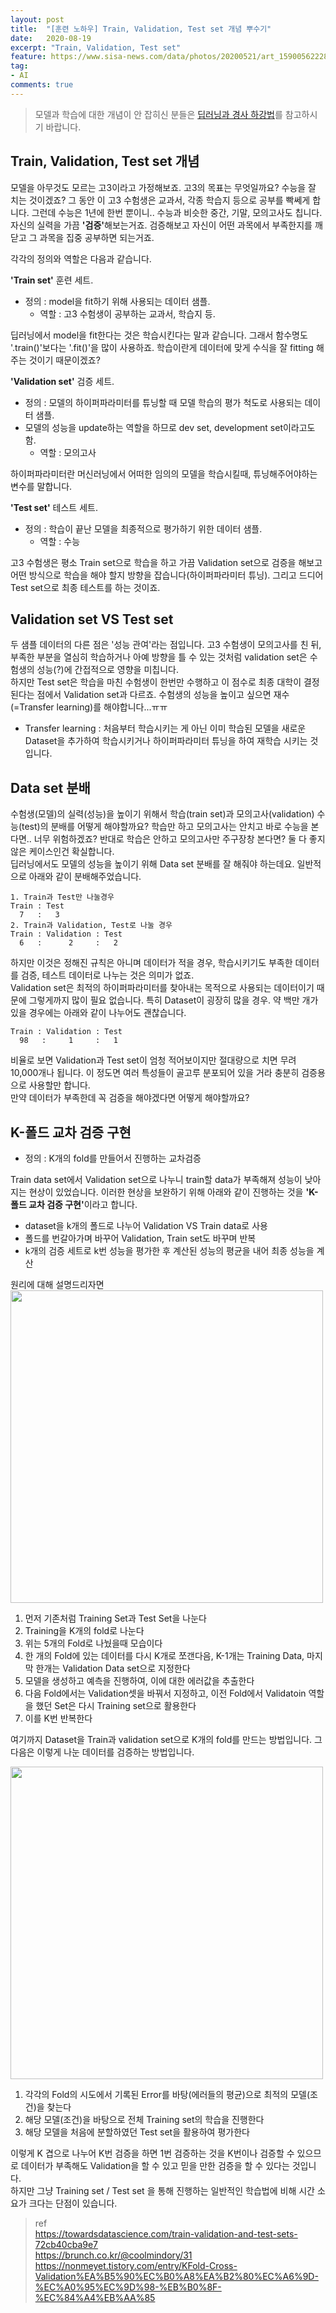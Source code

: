 ```yaml
---
layout: post
title:  "[훈련 노하우] Train, Validation, Test set 개념 뿌수기"
date:   2020-08-19
excerpt: "Train, Validation, Test set"
feature: https://www.sisa-news.com/data/photos/20200521/art_159005622283_490cdb.jpg
tag:
- AI
comments: true
---
```


> 모델과 학습에 대한 개념이 안 잡히신 분들은 [딥러닝과 경사 하강법](https://akfmdl.github.io//ai_gradient_descent)를 참고하시기 바랍니다.

## Train, Validation, Test set 개념

모델을 아무것도 모르는 고3이라고 가정해보죠. 고3의 목표는 무엇일까요? 수능을 잘 치는 것이겠죠? 그 동안 이 고3 수험생은 교과서, 각종 학습지 등으로 공부를 빡쎄게 합니다. 그런데 수능은 1년에 한번 뿐이니.. 수능과 비슷한 중간, 기말, 모의고사도 칩니다. 자신의 실력을 가끔 <b>'검증'</b>해보는거죠. 검증해보고 자신이 어떤 과목에서 부족한지를 깨닫고 그 과목을 집중 공부하면 되는거죠.

각각의 정의와 역할은 다음과 같습니다.

<b>'Train set'</b> 훈련 세트.  
* 정의 : model을 fit하기 위해 사용되는 데이터 샘플. 
  * 역할 : 고3 수험생이 공부하는 교과서, 학습지 등.
  
딥러닝에서 model을 fit한다는 것은 학습시킨다는 말과 같습니다. 그래서 함수명도 '.train()'보다는 '.fit()'을 많이 사용하죠. 학습이란게 데이터에 맞게 수식을 잘 fitting 해주는 것이기 때문이겠죠?

<b>'Validation set'</b> 검증 세트.  
* 정의 : 모델의 하이퍼파라미터를 튜닝할 때 모델 학습의 평가 척도로 사용되는 데이터 샘플.
* 모델의 성능을 update하는 역할을 하므로 dev set, development set이라고도 함.
  * 역할 : 모의고사

하이퍼파라미터란 머신러닝에서 어떠한 임의의 모델을 학습시킬때, 튜닝해주어야하는 변수를 말합니다.

<b>'Test set'</b> 테스트 세트.  
* 정의 : 학습이 끝난 모델을 최종적으로 평가하기 위한 데이터 샘플.
  * 역할 : 수능

고3 수험생은 평소 Train set으로 학습을 하고 가끔 Validation set으로 검증을 해보고 어떤 방식으로 학습을 해야 할지 방향을 잡습니다(하이퍼파라미터 튜닝). 그리고 드디어 Test set으로 최종 테스트를 하는 것이죠.

## Validation set VS Test set
두 샘플 데이터의 다른 점은 '성능 관여'라는 점입니다. 고3 수험생이 모의고사를 친 뒤, 부족한 부분을 열심히 학습하거나 아예 방향을 틀 수 있는 것처럼 validation set은 수험생의 성능(?)에 간접적으로 영향을 미칩니다.  
하지만 Test set은 학습을 마친 수험생이 한번만 수행하고 이 점수로 최종 대학이 결정된다는 점에서 Validation set과 다르죠. 수험생의 성능을 높이고 싶으면 재수(=Transfer learning)를 해야합니다...ㅠㅠ  
* Transfer learning : 처음부터 학습시키는 게 아닌 이미 학습된 모델을 새로운 Dataset을 추가하여 학습시키거나 하이퍼파라미터 튜닝을 하여 재학습 시키는 것입니다.


## Data set 분배
수험생(모델)의 실력(성능)을 높이기 위해서 학습(train set)과 모의고사(validation) 수능(test)의 분배를 어떻게 해야할까요? 학습만 하고 모의고사는 안치고 바로 수능을 본다면.. 너무 위험하겠죠? 반대로 학습은 안하고 모의고사만 주구장창 본다면? 둘 다 좋지 않은 케이스인건 확실합니다.  
딥러닝에서도 모델의 성능을 높이기 위해 Data set 분배를 잘 해줘야 하는데요. 일반적으로 아래와 같이 분배해주었습니다.  
```
1. Train과 Test만 나눌경우
Train : Test
  7   :   3
2. Train과 Validation, Test로 나눌 경우
Train : Validation : Test
  6   :      2     :   2
```
하지만 이것은 정해진 규칙은 아니며 데이터가 적을 경우, 학습시키기도 부족한 데이터를 검증, 테스트 데이터로 나누는 것은 의미가 없죠.  
Validation set은 최적의 하이퍼파라미터를 찾아내는 목적으로 사용되는 데이터이기 때문에 그렇게까지 많이 필요 없습니다. 특히 Dataset이 굉장히 많을 경우. 약 백만 개가 있을 경우에는 아래와 같이 나누어도 괜찮습니다.
```
Train : Validation : Test
  98   :     1     :   1
```
비율로 보면 Validation과 Test set이 엄청 적어보이지만 절대량으로 치면 무려 10,000개나 됩니다. 이 정도면 여러 특성들이 골고루 분포되어 있을 거라 충분히 검증용으로 사용할만 합니다.  
만약 데이터가 부족한데 꼭 검증을 해야겠다면 어떻게 해야할까요?

## K-폴드 교차 검증 구현
* 정의 : K개의 fold를 만들어서 진행하는 교차검증

Train data set에서 Validation set으로 나누니 train할 data가 부족해져 성능이 낮아지는 현상이 있었습니다.
이러한 현상을 보완하기 위해 아래와 같이 진행하는 것을 <b>'K-폴드 교차 검증 구현'</b>이라고 합니다.
* dataset을 k개의 폴드로 나누어 Validation VS Train data로 사용
* 폴드를 번갈아가며 바꾸어 Validation, Train set도 바꾸며 반복
* k개의 검증 세트로 k번 성능을 평가한 후 계산된 성능의 평균을 내어 최종 성능을 계산

원리에 대해 설명드리자면  
<img src="https://img1.daumcdn.net/thumb/R1280x0/?scode=mtistory2&fname=http%3A%2F%2Fcfile10.uf.tistory.com%2Fimage%2F993CCE445AC0B5A233734C" width=500>
1. 먼저 기존처럼 Training Set과 Test Set을 나눈다
2. Training을 K개의 fold로 나눈다
3. 위는 5개의 Fold로 나눴을때 모습이다
4. 한 개의 Fold에 있는 데이터를 다시 K개로 쪼갠다음, K-1개는 Training Data, 마지막 한개는 Validation Data set으로 지정한다
5. 모델을 생성하고 예측을 진행하여, 이에 대한 에러값을 추출한다
6. 다음 Fold에서는 Validation셋을 바꿔서 지정하고, 이전 Fold에서 Validatoin 역할을 했던 Set은 다시 Training set으로 활용한다
7. 이를 K번 반복한다

여기까지 Dataset을 Train과 validation set으로 K개의 fold를 만드는 방법입니다. 그 다음은 이렇게 나눈 데이터를 검증하는 방법입니다.

<img src="https://img1.daumcdn.net/thumb/R1280x0/?scode=mtistory2&fname=http%3A%2F%2Fcfile27.uf.tistory.com%2Fimage%2F9916854E5AC0B61D220CD3" width=500>

1. 각각의 Fold의 시도에서 기록된 Error를 바탕(에러들의 평균)으로 최적의 모델(조건)을 찾는다
2. 해당 모델(조건)을 바탕으로 전체 Training set의 학습을 진행한다
3. 해당 모델을 처음에 분할하였던 Test set을 활용하여 평가한다

이렇게 K 겹으로 나누어 K번 검증을 하면 1번 검증하는 것을 K번이나 검증할 수 있으므로 데이터가 부족해도 Validation을 할 수 있고 믿을 만한 검증을 할 수 있다는 것입니다.  
하지만 그냥 Training set / Test set 을 통해 진행하는 일반적인 학습법에 비해 시간 소요가 크다는 단점이 있습니다.

> ref  
https://towardsdatascience.com/train-validation-and-test-sets-72cb40cba9e7  
https://brunch.co.kr/@coolmindory/31  
https://nonmeyet.tistory.com/entry/KFold-Cross-Validation%EA%B5%90%EC%B0%A8%EA%B2%80%EC%A6%9D-%EC%A0%95%EC%9D%98-%EB%B0%8F-%EC%84%A4%EB%AA%85  

